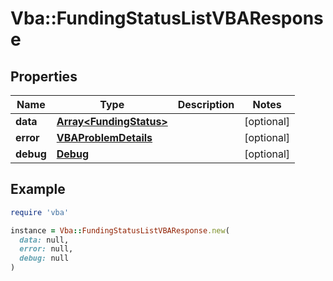 # Vba::FundingStatusListVBAResponse

## Properties

| Name | Type | Description | Notes |
| ---- | ---- | ----------- | ----- |
| **data** | [**Array&lt;FundingStatus&gt;**](FundingStatus.md) |  | [optional] |
| **error** | [**VBAProblemDetails**](VBAProblemDetails.md) |  | [optional] |
| **debug** | [**Debug**](Debug.md) |  | [optional] |

## Example

```ruby
require 'vba'

instance = Vba::FundingStatusListVBAResponse.new(
  data: null,
  error: null,
  debug: null
)
```

